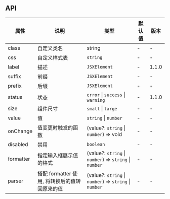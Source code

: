 ## API

| 属性      | 说明                                          | 类型                                                   | 默认值 | 版本  |
| --------- | --------------------------------------------- | ------------------------------------------------------ | ------ | ----- |
| class     | 自定义类名                                    | string                                                 | -      | -     |
| css       | 自定义样式表                                  | `string`                                               | -      | -     |
| label     | 描述                                          | `JSXElement`                                           | -      | 1.1.0 |
| suffix    | 前缀                                          | `JSXElement`                                           | -      | -     |
| prefix    | 后缀                                          | `JSXElement`                                           | -      | -     |
| status    | 状态                                          | `error` \| `success` \| `warning`                      | -      | 1.1.0 |
| size      | 组件尺寸                                      | `small` \| `large`                                     | -      | -     |
| value     | 值                                            | `string` \| `number`                                   | -      | -     |
| onChange  | 值变更时触发的函数                            | (value?: `string` \| `number`) => void                 | -      | -     |
| disabled  | 禁用                                          | `boolean`                                              | -      | -     |
| formatter | 指定输入框展示值的格式                        | (value?: `string` \| `number`) => `string` \| `number` | -      | -     |
| parser    | 搭配 formatter 使用, 将转换后的值转回原来的值 | (value?: `string` \| `number`) => `string` \| `number` | -      | -     |
